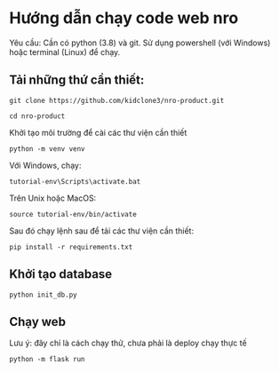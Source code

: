 # Hướng dẫn chạy code web nro

Yêu cầu: Cần có python (3.8) và git.
Sử dụng powershell (với Windows) hoặc terminal (Linux) để chạy.

## Tải những thứ cần thiết:

```
git clone https://github.com/kidclone3/nro-product.git
```
```
cd nro-product
```
Khởi tạo môi trường để cài các thư viện cần thiết
```
python -m venv venv
```

Với Windows, chạy:

```
tutorial-env\Scripts\activate.bat
```
Trên Unix hoặc MacOS:

```
source tutorial-env/bin/activate
```

Sau đó chạy lệnh sau để tải các thư viện cần thiết:
```
pip install -r requirements.txt
```

## Khởi tạo database
```
python init_db.py
```

## Chạy web
Lưu ý: đây chỉ là cách chạy thử, chưa phải là deploy chạy thực tế
```
python -m flask run
```